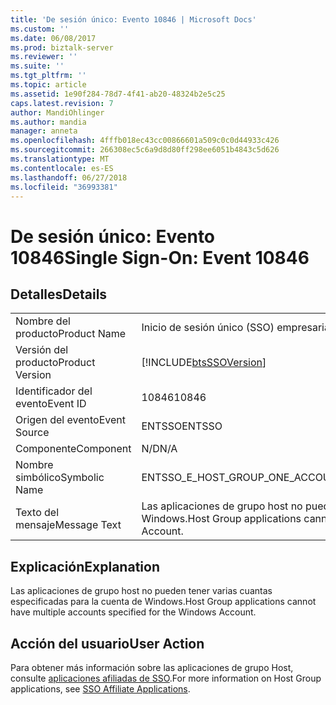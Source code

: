 ```yaml
---
title: 'De sesión único: Evento 10846 | Microsoft Docs'
ms.custom: ''
ms.date: 06/08/2017
ms.prod: biztalk-server
ms.reviewer: ''
ms.suite: ''
ms.tgt_pltfrm: ''
ms.topic: article
ms.assetid: 1e90f284-78d7-4f41-ab20-48324b2e5c25
caps.latest.revision: 7
author: MandiOhlinger
ms.author: mandia
manager: anneta
ms.openlocfilehash: 4fffb018ec43cc00866601a509c0c0d44933c426
ms.sourcegitcommit: 266308ec5c6a9d8d80ff298ee6051b4843c5d626
ms.translationtype: MT
ms.contentlocale: es-ES
ms.lasthandoff: 06/27/2018
ms.locfileid: "36993381"
---
```

# <a name="single-sign-on-event-10846"></a><span data-ttu-id="3b522-102">De sesión único: Evento 10846</span><span class="sxs-lookup"><span data-stu-id="3b522-102">Single Sign-On: Event 10846</span></span>
## <a name="details"></a><span data-ttu-id="3b522-103">Detalles</span><span class="sxs-lookup"><span data-stu-id="3b522-103">Details</span></span>  
  
|                 |                                                                                          |
|-----------------|------------------------------------------------------------------------------------------|
|  <span data-ttu-id="3b522-104">Nombre del producto</span><span class="sxs-lookup"><span data-stu-id="3b522-104">Product Name</span></span>   |                                <span data-ttu-id="3b522-105">Inicio de sesión único (SSO) empresarial</span><span class="sxs-lookup"><span data-stu-id="3b522-105">Enterprise Single Sign-On</span></span>                                 |
| <span data-ttu-id="3b522-106">Versión del producto</span><span class="sxs-lookup"><span data-stu-id="3b522-106">Product Version</span></span> |                [!INCLUDE[btsSSOVersion](../includes/btsssoversion-md.md)]                |
|    <span data-ttu-id="3b522-107">Identificador del evento</span><span class="sxs-lookup"><span data-stu-id="3b522-107">Event ID</span></span>     |                                          <span data-ttu-id="3b522-108">10846</span><span class="sxs-lookup"><span data-stu-id="3b522-108">10846</span></span>                                           |
|  <span data-ttu-id="3b522-109">Origen del evento</span><span class="sxs-lookup"><span data-stu-id="3b522-109">Event Source</span></span>   |                                          <span data-ttu-id="3b522-110">ENTSSO</span><span class="sxs-lookup"><span data-stu-id="3b522-110">ENTSSO</span></span>                                          |
|    <span data-ttu-id="3b522-111">Componente</span><span class="sxs-lookup"><span data-stu-id="3b522-111">Component</span></span>    |                                           <span data-ttu-id="3b522-112">N/D</span><span class="sxs-lookup"><span data-stu-id="3b522-112">N/A</span></span>                                            |
|  <span data-ttu-id="3b522-113">Nombre simbólico</span><span class="sxs-lookup"><span data-stu-id="3b522-113">Symbolic Name</span></span>  |                           <span data-ttu-id="3b522-114">ENTSSO_E_HOST_GROUP_ONE_ACCOUNT_ONLY</span><span class="sxs-lookup"><span data-stu-id="3b522-114">ENTSSO_E_HOST_GROUP_ONE_ACCOUNT_ONLY</span></span>                           |
|  <span data-ttu-id="3b522-115">Texto del mensaje</span><span class="sxs-lookup"><span data-stu-id="3b522-115">Message Text</span></span>   | <span data-ttu-id="3b522-116">Las aplicaciones de grupo host no pueden tener varias cuantas especificadas para la cuenta de Windows.</span><span class="sxs-lookup"><span data-stu-id="3b522-116">Host Group applications cannot have multiple accounts specified for the Windows Account.</span></span> |
  
## <a name="explanation"></a><span data-ttu-id="3b522-117">Explicación</span><span class="sxs-lookup"><span data-stu-id="3b522-117">Explanation</span></span>  
 <span data-ttu-id="3b522-118">Las aplicaciones de grupo host no pueden tener varias cuantas especificadas para la cuenta de Windows.</span><span class="sxs-lookup"><span data-stu-id="3b522-118">Host Group applications cannot have multiple accounts specified for the Windows Account.</span></span>  
  
## <a name="user-action"></a><span data-ttu-id="3b522-119">Acción del usuario</span><span class="sxs-lookup"><span data-stu-id="3b522-119">User Action</span></span>  
 <span data-ttu-id="3b522-120">Para obtener más información sobre las aplicaciones de grupo Host, consulte [aplicaciones afiliadas de SSO](../core/sso-affiliate-applications.md).</span><span class="sxs-lookup"><span data-stu-id="3b522-120">For more information on Host Group applications, see [SSO Affiliate Applications](../core/sso-affiliate-applications.md).</span></span>